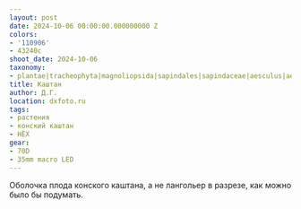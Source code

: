 ```yaml
---
layout: post
date: 2024-10-06 00:00:00.000000000 Z
colors:
- '110906'
- 43240c
shoot_date: 2024-10-06
taxonomy:
- plantae|tracheophyta|magnoliopsida|sapindales|sapindaceae|aesculus|aesculus hippocastanum
title: Каштан
author: Д.Г.
location: dxfoto.ru
tags:
- растения
- конский каштан
- НЁХ
gear:
- 70D
- 35mm macro LED
---
```

Оболочка плода конского каштана, а не лангольер в разрезе, как можно было бы подумать.

